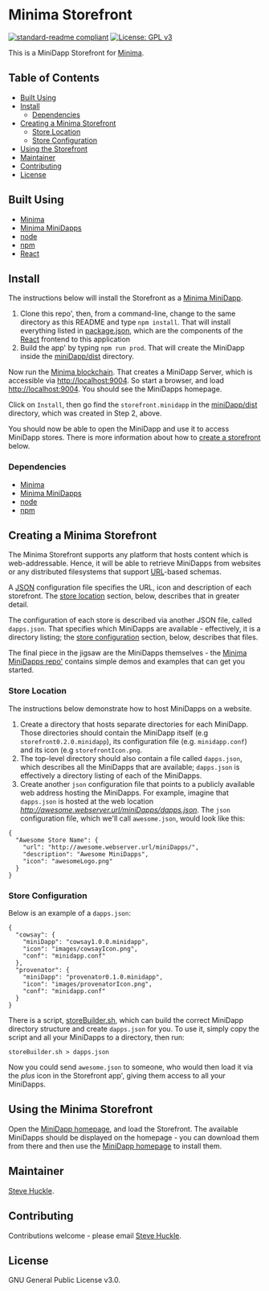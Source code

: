 # Minima Storefront

[![standard-readme compliant](https://img.shields.io/badge/readme%20style-standard-brightgreen.svg?style=flat-square)](https://github.com/RichardLitt/standard-readme)
[![License: GPL v3](https://img.shields.io/badge/License-GPL%20v3-blue.svg)](/docs/COPYING.txt)

This is a MiniDapp Storefront for [Minima](https://github.com/minima-global).

## Table of Contents

- [Built Using](#built-using)  
- [Install](#install)
  - [Dependencies](#dependencies)
- [Creating a Minima Storefront](#creating-a-minima-storefront)
  - [Store Location](#store-location)
  - [Store Configuration](#store-configuration)
- [Using the Storefront](#using-the-minima-storefront)
- [Maintainer](#maintainer)
- [Contributing](#contributing)
- [License](#license)

## Built Using

- [Minima](https://github.com/minima-global/Minima)
- [Minima MiniDapps](https://github.com/minima-global/MiniDAPP)
- [node](https://nodejs.org/en/)
- [npm](https://www.npmjs.com/)
- [React](https://reactjs.org/)

## Install

The instructions below will install the Storefront as a [Minima MiniDapp](https://github.com/minima-global/MiniDAPP).

1. Clone this repo', then, from a command-line, change to the same directory as this README
 and type `npm install`. That will install everything listed in [package.json](/package.json), which are the components of the [React](https://reactjs.org/) frontend to this application
2. Build the app' by typing `npm run prod`. That will create the MiniDapp inside the [miniDapp/dist](./miniDapp/dist) directory.

Now run the [Minima blockchain](https://github.com/minima-global/Minima). That creates a MiniDapp Server, which is accessible via [http://localhost:9004](http://localhost:9004). So start a browser, and load [http://localhost:9004](http://localhost:9004). You should see the MiniDapps homepage.

Click on `Install`, then go find the `storefront.minidapp` in the [miniDapp/dist](./miniDapp/dist) directory, which was created in Step 2, above.

You should now be able to open the MiniDapp and use it to access MiniDapp stores. There is more information about how to [create a storefront](#creating-a-minima-storefront) below.

### Dependencies

- [Minima](https://github.com/minima-global/Minima)
- [Minima MiniDapps](https://github.com/minima-global/MiniDAPP)
- [node](https://nodejs.org/en/)
- [npm](https://www.npmjs.com/)

## Creating a Minima Storefront

The Minima Storefront supports any platform that hosts content which is web-addressable. Hence, it will be able to retrieve MiniDapps from websites or any distributed filesystems that support  [URL](https://en.wikipedia.org/wiki/URL)-based schemas.

A [JSON](https://en.wikipedia.org/wiki/JSON) configuration file specifies the URL, icon and description of each storefront. The [store location](#store-location) section, below, describes that in greater detail.

The configuration of each store is described via another JSON file, called `dapps.json`. That specifies which MiniDapps are available - effectively, it is a directory listing; the [store configuration](#store-configuration) section, below, describes that files.

The final piece in the jigsaw are the MiniDapps themselves - the [Minima MiniDapps repo'](https://github.com/minima-global/MiniDAPP) contains simple demos and examples that can get you started.

### Store Location

The instructions below demonstrate how to host MiniDapps on a website.

1. Create a directory that hosts separate directories for each MiniDapp. Those directories should contain the MiniDapp itself (e.g `storefront0.2.0.minidapp`), its configuration file (e.g. `minidapp.conf`) and its icon (e.g `storefrontIcon.png`.
2. The top-level directory should also contain a file called `dapps.json`, which describes all the MiniDapps that are available; `dapps.json` is effectively a directory listing of each of the MiniDapps.
3. Create another `json` configuration file that points to a publicly available web address hosting the MiniDapps. For example, imagine that `dapps.json` is hosted at the web location _http://awesome.webserver.url/miniDapps/dapps.json_. The `json` configuration file, which we'll call `awesome.json`, would look like this:

```
{
  "Awesome Store Name": {
    "url": "http://awesome.webserver.url/miniDapps/",
    "description": "Awesome MiniDapps",
    "icon": "awesomeLogo.png"
  }
}
```

### Store Configuration

Below is an example of a `dapps.json`:

```
{
  "cowsay": {
    "miniDapp": "cowsay1.0.0.minidapp",
    "icon": "images/cowsayIcon.png",
    "conf": "minidapp.conf"
  },
  "provenator": {
    "miniDapp": "provenator0.1.0.minidapp",
    "icon": "images/provenatorIcon.png",
    "conf": "minidapp.conf"
  }
}
```

There is a script, [storeBuilder.sh](./bin/storeBuilder.sh), which can build the correct MiniDapp directory structure and create `dapps.json` for you. To use it, simply copy the script and all your MiniDapps to a directory, then run:

```
storeBuilder.sh > dapps.json
```

Now you could send `awesome.json` to someone, who would then load it via the _plus_ icon in the Storefront app', giving them access to all your MiniDapps.

## Using the Minima Storefront

Open the [MiniDapp homepage](http://localhost:9004), and load the Storefront. The available MiniDapps should be displayed on the homepage - you can download them from there and then use the [MiniDapp homepage](http://localhost:9004) to install them.

## Maintainer

[Steve Huckle](https://glowkeeper.github.io/).

## Contributing

Contributions welcome - please email [Steve Huckle](https://glowkeeper.github.io/).

## License

GNU General Public License v3.0.

